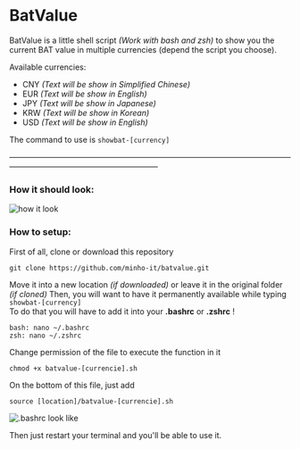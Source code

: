 # BatValue 
  
BatValue is a little shell script *(Work with bash and zsh)* to show you the current BAT value in multiple currencies (depend the script you choose).  
  
Available currencies:
* CNY *(Text will be show in Simplified Chinese)*
* EUR *(Text will be show in English)*
* JPY *(Text will be show in Japanese)*
* KRW *(Text will be show in Korean)*
* USD *(Text will be show in English)*

The command to use is `showbat-[currency]`

———————————————————————————————————————————————————————
  
### How it should look:
![how it look](https://i.imgur.com/YomD1tG.png)

### How to setup:
  
First of all, clone or download this repository
```
git clone https://github.com/minho-it/batvalue.git
```
  
Move it into a new location *(if downloaded)* or leave it in the original folder *(if cloned)*
Then, you will want to have it permanently available while typing `showbat-[currency]`  
To do that you will have to add it into your **.bashrc** or **.zshrc** !
```
bash: nano ~/.bashrc 
zsh: nano ~/.zshrc
```

Change permission of the file to execute the function in it
```
chmod +x batvalue-[currencie].sh
```

On the bottom of this file, just add
```
source [location]/batvalue-[currencie].sh
```

![.bashrc look like](https://i.imgur.com/0F1EJeX.png)
  
Then just restart your terminal and you'll be able to use it.
